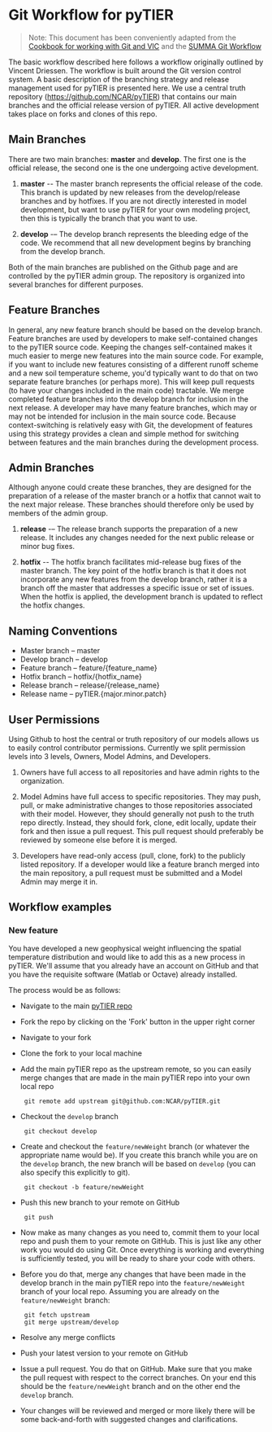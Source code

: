 # Git Workflow for pyTIER

> Note: This document has been conveniently adapted from the [Cookbook for working with Git and VIC](https://github.com/UW-Hydro/VIC/wiki/Git-Workflow) and the [SUMMA Git Workflow](https://github.com/NCAR/summa/blob/master/docs/development/SUMMA_git_workflow.md)

The basic workflow described here follows a workflow originally outlined by Vincent Driessen. The workflow is built around the Git version control system. A basic description of the branching strategy and release management used for pyTIER is presented here. We use a central truth repository (https://github.com/NCAR/pyTIER) that contains our main branches and the official release version of pyTIER. All active development takes place on forks and clones of this repo.

## Main Branches

There are two main branches: **master** and **develop**. The first one is the official release, the second one is the one undergoing active development.

 1. **master** -- The master branch represents the official release of the code. This branch is updated by new releases from the develop/release branches and by hotfixes. If you are not directly interested in model development, but want to use pyTIER for your own modeling project, then this is typically the branch that you want to use.

 2. **develop** -– The develop branch represents the bleeding edge of the code. We recommend that all new development begins by branching from the develop branch.

 Both of the main branches are published on the Github page and are controlled by the pyTIER admin group. The repository is organized into several branches for different purposes.

## Feature Branches

In general, any new feature branch should be based on the develop branch. Feature branches are used by developers to make self-contained changes to the pyTIER source code. Keeping the changes self-contained makes it much easier to merge new features into the main source code. For example, if you want to include new features consisting of a different runoff scheme and a new soil temperature scheme, you'd typically want to do that on two separate feature branches (or perhaps more). This will keep pull requests (to have your changes included in the main code) tractable. We merge completed feature branches into the develop branch for inclusion in the next release. A developer may have many feature branches, which may or may not be intended for inclusion in the main source code. Because context-switching is relatively easy with Git, the development of features using this strategy provides a clean and simple method for switching between features and the main branches during the development process.

## Admin Branches

Although anyone could create these branches, they are designed for the preparation of a release of the master branch or a hotfix that cannot wait to the next major release. These branches should therefore only be used by members of the admin group.

 1. **release** -– The release branch supports the preparation of a new release. It includes any changes needed for the next public release or minor bug fixes.

 2. **hotfix** -- The hotfix branch facilitates mid-release bug fixes of the master branch. The key point of the hotfix branch is that it does not incorporate any new features from the develop branch, rather it is a branch off the master that addresses a specific issue or set of issues. When the hotfix is applied, the development branch is updated to reflect the hotfix changes.

## Naming Conventions
 * Master branch – master
 * Develop branch – develop
 * Feature branch – feature/{feature_name}
 * Hotfix branch – hotfix/{hotfix_name}
 * Release branch – release/{release_name}
 * Release name – pyTIER.{major.minor.patch}

## User Permissions
Using Github to host the central or truth repository of our models allows us to easily control contributor permissions. Currently we split permission levels into 3 levels, Owners, Model Admins, and Developers.

 1. Owners have full access to all repositories and have admin rights to the organization.

 2. Model Admins have full access to specific repositories. They may push, pull, or make administrative changes to those repositories associated with their model. However, they should generally not push to the truth repo directly. Instead, they should fork, clone, edit locally, update their fork and then issue a pull request. This pull request should preferably be reviewed by someone else before it is merged.

 3. Developers have read-only access (pull, clone, fork) to the publicly listed repository. If a developer would like a feature branch merged into the main repository, a pull request must be submitted and a Model Admin may merge it in.

## Workflow examples

### New feature

You have developed a new geophysical weight influencing the spatial temperature distribution and would like to add this as a new process in pyTIER. We'll assume that you already have an account on GitHub and that you have the requisite software (Matlab or Octave) already installed.

The process would be as follows:

 * Navigate to the main [pyTIER repo](https://github.com/NCAR/pyTIER)

 * Fork the repo by clicking on the 'Fork' button in the upper right corner

 * Navigate to your fork

 * Clone the fork to your local machine

 * Add the main pyTIER repo as the upstream remote, so you can easily merge changes that are made in the main pyTIER repo into your own local repo

        git remote add upstream git@github.com:NCAR/pyTIER.git

 * Checkout the `develop` branch

        git checkout develop

 * Create and checkout the `feature/newWeight` branch (or whatever the appropriate name would be). If you create this branch while you are on the `develop` branch, the new branch will be based on `develop` (you can also specify this explicitly to git).

        git checkout -b feature/newWeight

 * Push this new branch to your remote on GitHub

        git push

 * Now make as many changes as you need to, commit them to your local repo and push them to your remote on GitHub. This is just like any other work you would do using Git. Once everything is working and everything is sufficiently tested, you will be ready to share your code with others.


 * Before you do that, merge any changes that have been made in the develop branch in the main pyTIER repo into the `feature/newWeight` branch of your local repo. Assuming you are already on the `feature/newWeight` branch:

        git fetch upstream
        git merge upstream/develop

 * Resolve any merge conflicts

 * Push your latest version to your remote on GitHub

 * Issue a pull request. You do that on GitHub. Make sure that you make the pull request with respect to the correct branches. On your end this should be the `feature/newWeight` branch and on the other end the `develop` branch.

 * Your changes will be reviewed and merged or more likely there will be some back-and-forth with suggested changes and clarifications.

